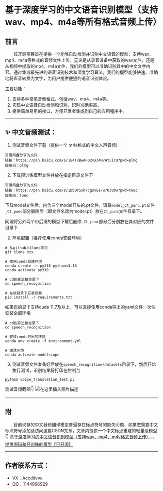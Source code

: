 # 基于深度学习的中文语音识别模型（支持wav、mp4、m4a等所有格式音频上传）

## 前言

&emsp;&emsp;该开源项目旨在提供一个能够自动检测并识别中文语音的模型，支持wav、mp4、m4a等格式的音频文件上传。无论是从录音设备中获取的wav文件，还是从视频中提取的mp4、m4a文件，我们的模型可以准确识别其中的中文文字内容。通过集成最先进的语音识别技术和深度学习算法，我们的模型能够快速、准确地将声音转换为文字，为用户提供便捷的语音识别体验。

主要功能：

1. 支持多种常见音频格式，包括wav、mp4、m4a等。
2. 实现中文语音自动检测和识别，识别准确率高。
3. 提供简单易用的接口，方便开发者集成到自己的应用程序中。

<hr>


## :sparkles: 中文音频测试：

1. 测试音频文件下载（提供一个.m4a格式的中文人声音频）：

```
百度网盘分享的文件
链接：https://pan.baidu.com/s/1G4TxBwAFO2va34H7AY5iYQ?pwd=plmg 
提取码：plmg
```

2. 下载预训练模型文件并放在指定目录文件下

```
百度网盘分享的文件
链接：https://pan.baidu.com/s/1Db0rSxh7cgsVG1-w7Uc0bw?pwd=touc 
提取码：touc
```

下载model文件后，内含三个model开头的.pt文件，请将`model_Ct_punc.pt`文件`_Ct_punc`部分删除后（即文件名改为model.pt）放在`Ct_punc`文件目录下。

同理将另外两个带后缀的模型下载后删除`_Ct_punc`部分后分别放在其对应的文件目录下

2. 环境配置（推荐使用conda安装环境）

```
# 从github上Clone项目
git clone xxx

# 使用conda创建环境
conda create -n py310 python=3.10
conda activate py310

# cd到算法根目录下
cd speech_recognition

# 在根目录下安装依赖
pip install -r requirements.txt
```

如果您的显卡支持cuda 11.7及以上，可以直接使用conda导出的yaml文件一次性安装全部环境

```
# cd到算法根目录下
cd speech_recognition

# 安装conda导出的环境
conda env create -f environment.yml

# 激活环境
conda activate modelscope
```

3. 测试音频文件准备好后放在`speech_recognition/datasets`目录下，然后开始执行测试，识别结果将打印在控制台

```
python voice_translation_test.py
```

测试音频截图👇
![在这里插入图片描述](https://img-blog.csdnimg.cn/direct/8e959d160359485596a106fe454f56c7.png)

<hr>


## 附

&emsp;&emsp;目前现存的中文音频翻译模型普遍存在标点符号的缺失问题，如果您需要中文标点符号添加请访问这篇CSDN文章，文章内提供一个中文标点重建的轻量级模型👇
[基于深度学习的中文语音识别模型（支持wav、mp4、m4v格式音频上传）--提供源码和经训练的模型【已开源】](https://blog.csdn.net/qq_45566099/article/details/139421116)

<hr>

## 作者联系方式：

- VX：Accddvva
- QQ：1144968929

